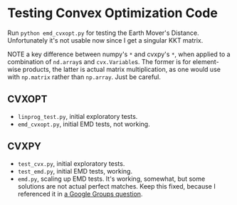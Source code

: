 # Testing Convex Optimization Code

Run `python emd_cvxopt.py` for testing the Earth Mover's Distance. Unfortunately it's not usable now
since I get a singular KKT matrix.

NOTE a key difference between numpy's `*` and cvxpy's `*`, when applied to a combination of
`nd.array`s and `cvx.Variable`s. The former is for element-wise products, the latter is actual
matrix multiplication, as one would use with `np.matrix` rather than `np.array`. Just be careful.


## CVXOPT

- `linprog_test.py`, initial exploratory tests.
- `emd_cvxopt.py`, initial EMD tests, not working.

## CVXPY

- `test_cvx.py`, initial exploratory tests.
- `test_emd.py`, initial EMD tests, working.
- `emd.py`, scaling up EMD tests. It's working, somewhat, but some solutions are not actual perfect
  matches. Keep this fixed, because I referenced it in [a Google Groups question][1].


[1]:https://groups.google.com/forum/#!topic/cvxpy/hS03fikOzl4
